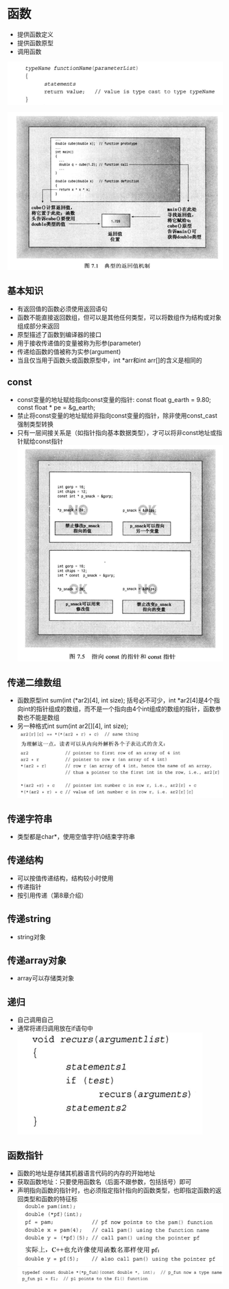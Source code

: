 # 函数
- 提供函数定义
- 提供函数原型
- 调用函数

![函数定义](./函数定义.png)

![函数返回值](./functionreturn.png)

## 基本知识
- 有返回值的函数必须使用返回语句
- 函数不能直接返回数组，但可以是其他任何类型，可以将数组作为结构或对象组成部分来返回
- 原型描述了函数到编译器的接口
- 用于接收传递值的变量被称为形参(parameter)
- 传递给函数的值被称为实参(argument)
- 当且仅当用于函数头或函数原型中，int *arr和int arr[]的含义是相同的
## const
- const变量的地址赋给指向const变量的指针: const float g_earth = 9.80; const float * pe = &g_earth;
- 禁止将const变量的地址赋给非指向const变量的指针，除非使用const_cast强制类型转换
- 只有一层间接关系是（如指针指向基本数据类型），才可以将非const地址或指针赋给const指针
![const](./constlocation.png)

## 传递二维数组
- 函数原型int sum(int (*ar2)[4], int size); 括号必不可少，int *ar2[4]是4个指向int的指针组成的数组，而不是一个指向由4个int组成的数组的指针，函数参数也不能是数组
- 另一种格式int sum(int ar2[][4], int size);
![运算符*](./pointer.png)
## 传递字符串
- 类型都是char*，使用空值字符\0结束字符串
## 传递结构
- 可以按值传递结构，结构较小时使用
- 传递指针
- 按引用传递（第8章介绍）

## 传递string
- string对象

## 传递array对象
- array可以存储类对象

## 递归
- 自己调用自己
- 通常将递归调用放在if语句中
![递归](./recurs.png)

## 函数指针
- 函数的地址是存储其机器语言代码的内存的开始地址
- 获取函数地址：只要使用函数名（后面不跟参数，包括括号）即可
- 声明指向函数的指针时，也必须指定指针指向的函数类型，也即指定函数的返回类型和函数的特征标
![函数指针](./pf.png)
![类型定义](./typedef.png)
